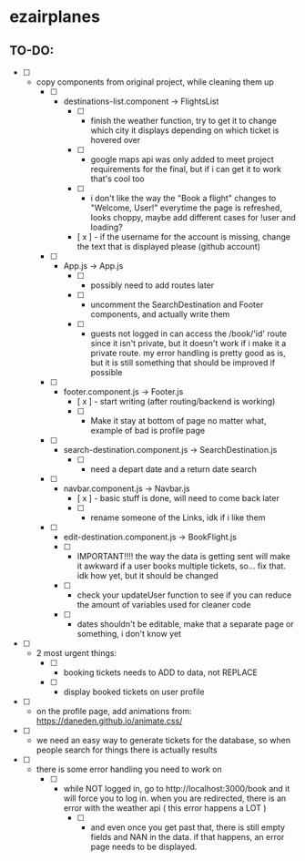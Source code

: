 # ezairplanes

## TO-DO: 
* [ ] - copy components from original project, while cleaning them up 
    * [ ] - destinations-list.component -> FlightsList 
        * [ ] - finish the weather function, try to get it to change which city it displays depending on which ticket is hovered over 
        * [ ] - google maps api was only added to meet project requirements for the final, but if i can get it to work that's cool too 
        * [ ] - i don't like the way the "Book a flight" changes to "Welcome, User!" everytime the page is refreshed, looks choppy, maybe add different cases for !user and loading? 
        * [ x ] - if the username for the account is missing, change the text that is displayed please (github account)
    * [ ] - App.js -> App.js
        * [ ] - possibly need to add routes later
        * [ ] - uncomment the SearchDestination and Footer components, and actually write them 
        * [ ] - guests not logged in can access the /book/'id' route since it isn't private, but it doesn't work if i make it a private route. my error handling is pretty good as is, but it is still something that should be improved if possible 
    * [ ] - footer.component.js -> Footer.js
        * [ x ] - start writing (after routing/backend is working)
        * [ ] - Make it stay at bottom of page no matter what, example of bad is profile page
    * [ ] - search-destination.component.js -> SearchDestination.js
        * [ ] - need a depart date and a return date search
    * [ ] - navbar.component.js -> Navbar.js
        * [ x ] - basic stuff is done, will need to come back later
        * [ ] - rename someone of the Links, idk if i like them
    * [ ] - edit-destination.component.js -> BookFlight.js
      * [ ] - IMPORTANT!!!! the way the data is getting sent will make it awkward if a user books multiple tickets, so... fix that. idk how yet, but it should be changed 
      * [ ] - check your updateUser function to see if you can reduce the amount of variables used for cleaner code 
      * [ ] - dates shouldn't be editable, make that a separate page or something, i don't know yet
* [ ] - 2 most urgent things: 
    * [ ] - booking tickets needs to ADD to data, not REPLACE
    * [ ] - display booked tickets on user profile 
* [ ] - on the profile page, add animations from: https://daneden.github.io/animate.css/
* [ ] - we need an easy way to generate tickets for the database, so when people search for things there is actually results 
* [ ] - there is some error handling you need to work on
    * [ ] - while NOT logged in, go to http://localhost:3000/book and it will force you to log in. when you are redirected, there is an error with the weather api ( this error happens a LOT )
        * [ ] - and even once you get past that, there is still empty fields and NAN in the data. if that happens, an error page needs to be displayed. 